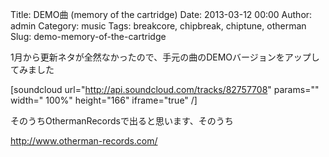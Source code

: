 Title: DEMO曲 (memory of the cartridge)
Date: 2013-03-12 00:00
Author: admin
Category: music
Tags: breakcore, chipbreak, chiptune, otherman
Slug: demo-memory-of-the-cartridge

1月から更新ネタが全然なかったので、手元の曲のDEMOバージョンをアップしてみました

[soundcloud url="http://api.soundcloud.com/tracks/82757708" params=""
width=" 100%" height="166" iframe="true" /]

そのうちOthermanRecordsで出ると思います、そのうち

<http://www.otherman-records.com/>
